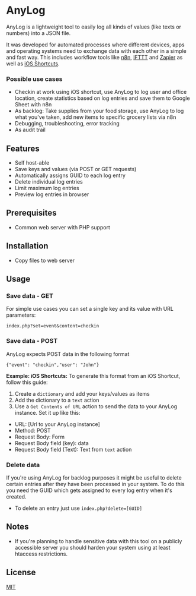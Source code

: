 # AnyLog
AnyLog is a lightweight tool to easily log all kinds of values (like texts or numbers) into a JSON file.

It was developed for automated processes where different devices, apps and operating systems need to exchange data with each other in a simple and fast way. This includes workflow tools like [n8n](https://github.com/n8n-io/n8n), [IFTTT](https://ifttt.com/) and [Zapier](https://zapier.com/) as well as [iOS Shortcuts](https://support.apple.com/guide/shortcuts/welcome/ios).

### Possible use cases
* Checkin at work using iOS shortcut, use AnyLog to log user and office location, create statistics based on log entries and save them to Google Sheet with n8n
* As backlog: Take supplies from your food storage, use AnyLog to log what you've taken, add new items to specific grocery lists via n8n
* Debugging, troubleshooting, error tracking
* As audit trail

## Features
* Self host-able
* Save keys and values (via POST or GET requests)
* Automatically assigns GUID to each log entry
* Delete individual log entries
* Limit maximum log entries
* Preview log entries in browser

## Prerequisites
* Common web server with PHP support

## Installation
* Copy files to web server

## Usage
### Save data - GET
For simple use cases you can set a single key and its value with URL parameters:

    index.php?set=event&content=checkin

### Save data - POST
AnyLog expects POST data in the following format

    {"event": "checkin","user": "John"}

**Example: iOS Shortcuts:** To generate this format from an iOS Shortcut, follow this guide:
1. Create a `dictionary` and add your keys/values as items
2. Add the dictionary to a `text` action
3. Use a `Get Contents of URL` action to send the data to your AnyLog instance. Set it up like this:
* URL: [Url to your AnyLog instance]
* Method: POST
* Request Body: Form
* Request Body field (key): data
* Request Body field (Text): Text from `text` action
	
### Delete data
If you're using AnyLog for backlog purposes it might be useful to delete certain entries after they have been processed in your system. To do this you need the GUID which gets assigned to every log entry when it's created.

* To delete an entry just use `index.php?delete=[GUID]`

## Notes

* If you're planning to handle sensitive data with this tool on a publicly accessible server you should harden your system using at least htaccess restrictions.

## License

[MIT](https://github.com/interactafraz/anylog/blob/main/LICENSE.txt)